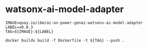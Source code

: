 # watsonx-ai-model-adapter

```
IMAGE=quay.io/ibm/ai-on-power-genai-watsonx-ai-model-adapter
LABEL=v0.0.3
TAG=${IMAGE}:${LABEL}

docker buildx build -f Dockerfile -t ${TAG} --push . 
```
